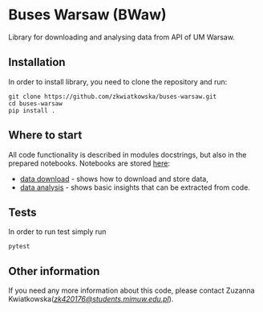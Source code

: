 # Buses Warsaw (BWaw)
Library for downloading and analysing data from API of UM Warsaw. 

## Installation
In order to install library, you need to clone the repository and run:
```shell script
git clone https://github.com/zkwiatkowska/buses-warsaw.git
cd buses-warsaw
pip install .
```

## Where to start
All code functionality is described in modules docstrings, but also in the prepared notebooks.
Notebooks are stored [here](examples/notebooks):
- [data download](examples/notebooks/downloading_data.ipynb) - shows how to download and store data,
- [data analysis](examples/notebooks/data_analysis.ipynb) - shows basic insights that can be extracted from code.

## Tests
In order to run test simply run
```shell script
pytest
```

## Other information
If you need any more information about this code, please contact Zuzanna Kwiatkowska(*zk420176@students.mimuw.edu.pl*).
